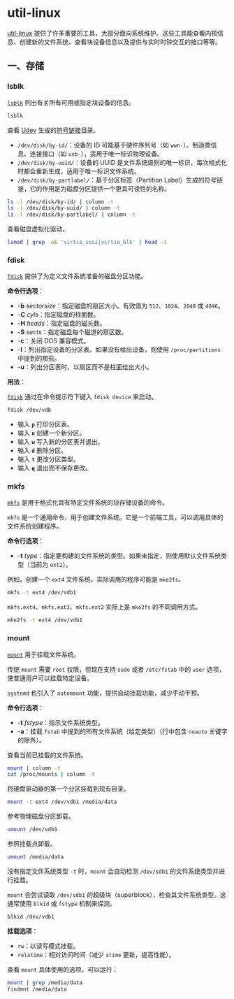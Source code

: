# util-linux

[util-linux](https://packages.debian.org/sid/util-linux) 提供了许多重要的工具，大部分面向系统维护。这些工具能查看内核信息、创建新的文件系统、查看块设备信息以及提供与实时时钟交互的接口等等。

## 一、存储

### lsblk

[`lsblk`](https://manpages.debian.org/bookworm/util-linux/lsblk.8.en.html) 列出有关所有可用或指定块设备的信息。

```sh
lsblk
```

查看 [Udev](https://wiki.debian.org/udev) 生成的[符号链接](https://wiki.debian.org/Persistent_disk_names)目录。

- `/dev/disk/by-id/`：设备的 ID 可能基于硬件序列号（如 `wwn-`）、制造商信息、连接接口（如 `usb-`），适用于唯一标识物理设备。
- `/dev/disk/by-uuid/`：设备的 UUID 是文件系统级别的唯一标识，每次格式化时都会重新生成，适用于唯一标识文件系统。
- `/dev/disk/by-partlabel/`：基于分区标签（Partition Label）生成的符号链接，它的作用是为磁盘分区提供一个更具可读性的名称。

```sh
ls -l /dev/disk/by-id/ | column -t
ls -l /dev/disk/by-uuid/ | column -t
ls -l /dev/disk/by-partlabel/ | column -t
```

查看磁盘虚拟化驱动。

```sh
lsmod | grep -oE 'virtio_scsi|virtio_blk' | head -1
```

### fdisk

[`fdisk`](https://man7.org/linux/man-pages/man8/fdisk.8.html) 提供了为定义文件系统准备的磁盘分区功能。

**命令行选项**：

- -**b** *sectorsize*：指定磁盘的扇区大小。有效值为 `512`、`1024`、`2048` 或 `4096`。
- -**C** *cyls*：指定磁盘的柱面数。
- -**H** *heads*：指定磁盘的磁头数。
- -**S** *sects*：指定磁盘每个磁道的扇区数。
- -**c**：关闭 DOS 兼容模式。
- -**l**：列出指定设备的分区表。如果没有给出设备，则使用 `/proc/partitions` 中提到的那些。
- -**u**：列出分区表时，以扇区而不是柱面给出大小。

**用法**：

[`fdisk`](https://tldp.org/HOWTO/html_single/Partition/#fdisk_partitioning) 通过在命令提示符下键入 `fdisk device` 来启动。

```sh
fdisk /dev/vdb
```

- 输入 **`p`** 打印分区表。
- 输入 **`n`** 创建一个新分区。
- 输入 **`w`** 写入新的分区表并退出。
- 输入 **`d`** 删除分区。
- 输入 **`t`** 更改分区类型。
- 输入 **`q`** 退出而不保存更改。

### mkfs

[`mkfs`](https://man7.org/linux/man-pages/man8/mkfs.8.html) 是用于格式化具有特定文件系统的块存储设备的命令。

`mkfs` 是一个通用命令，用于创建文件系统。它是一个前端工具，可以调用具体的文件系统创建程序。

**命令行选项**：

- -**t** *type*：指定要构建的文件系统的类型。如果未指定，则使用默认文件系统类型（当前为 `ext2`）。

例如，创建一个 `ext4` 文件系统，实际调用的程序可能是 `mke2fs`。

```sh
mkfs -t ext4 /dev/vdb1
```

`mkfs.ext4`、`mkfs.ext3`、`mkfs.ext2` 实际上是 `mke2fs` 的不同调用方式。

```sh
mke2fs -t ext4 /dev/vdb1
```

### mount

[`mount`](https://man7.org/linux/man-pages/man8/mount.8.html) 用于挂载文件系统。

传统 `mount` 需要 `root` 权限，但现在支持 `sudo` 或者 `/etc/fstab` 中的 `user` 选项，使普通用户可以挂载特定设备。

`systemd` 也引入了 `automount` 功能，提供自动挂载功能，减少手动干预。

**命令行选项**：

- -**t** *fstype*：指示文件系统类型。
- -**a**：挂载 `fstab` 中提到的所有文件系统（给定类型）（行中包含 `noauto` 关键字的除外）。

查看当前已挂载的文件系统。

```sh
mount | column -t
cat /proc/mounts | column -t
```

将硬盘驱动器的第一个分区挂载到现有目录。

```sh
mount -t ext4 /dev/vdb1 /media/data
```

参考物理磁盘分区卸载。

```sh
umount /dev/vdb1
```

参照挂载点卸载。

```sh
umount /media/data
```

没有指定文件系统类型 `-t` 时，`mount` 会自动检测 `/dev/sdb1` 的文件系统类型并进行挂载。

`mount` 会尝试读取 `/dev/sdb1` 的超级块（superblock），检查其文件系统类型。这通常使用 `blkid` 或 `fstype` 机制来探测。

```sh
blkid /dev/vdb1
```

**挂载选项**：

- `rw`：以读写模式挂载。
- `relatime`：相对访问时间（减少 `atime` 更新，提高性能）。

查看 `mount` 具体使用的选项，可以运行：

```sh
mount | grep /media/data
findmnt /media/data
```

